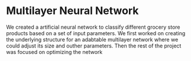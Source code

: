
# Multilayer Neural Network
We created a artificial neural network to classify different grocery store products based on a set of input parameters. We first worked on creating the underlying structure for an adabtable multilayer network where we could adjust its size and outher parameters. Then the rest of the project was focused on optimizing the network
